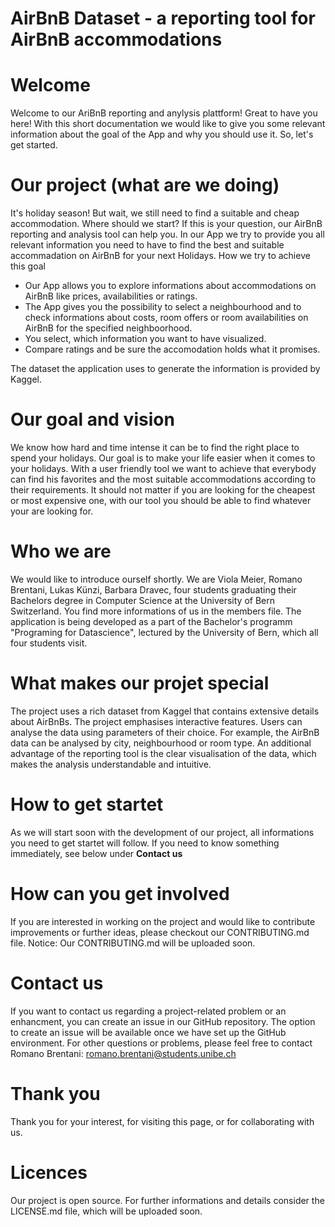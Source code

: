 # AirBnB Dataset - a reporting tool for AirBnB accommodations
# Welcome
Welcome to our AriBnB reporting and anylysis plattform! Great to have you here!
With this short documentation we would like to give you some relevant information about the goal of the App and why you should use it. So, let's get started.

# Our project (what are we doing)
It's holiday season! But wait, we still need to find a suitable and cheap accommodation. Where should we start?
If this is your question, our AirBnB reporting and analysis tool can help you. 
In our App we try to provide you all relevant information you need to have to find the best and suitable accommadation on AirBnB for your next Holidays.
How we try to achieve this goal
- Our App allows you to explore informations about accommodations on AirBnB like prices, availabilities or ratings.
- The App gives you the possibility to select a neighbourhood and to check informations about costs, room offers or room availabilities on AirBnB for the specified neighboorhood.  
- You select, which information you want to have visualized.
- Compare ratings and be sure the accomodation holds what it promises.

The dataset the application uses to generate the information is provided by Kaggel.

# Our goal and vision
We know how hard and time intense it can be to find the right place to spend your holidays. Our goal is to make your life easier when it comes to your holidays. With a user friendly tool we want to achieve that everybody can find his favorites and the most suitable accommodations according to their requirements. It should not matter if you are looking for the cheapest or most expensive one, with our tool you should be able to find whatever your are looking for. 

# Who we are
We would like to introduce ourself shortly. We are Viola Meier, Romano Brentani, Lukas Künzi, Barbara Dravec, four students graduating their Bachelors degree in Computer Science at the University of Bern Switzerland. You find more informations of us in the members file. 
The application is being developed as a part of the Bachelor's programm "Programing for Datascience", lectured by the University of Bern, which all four students visit. 

# What makes our projet special 
The project uses a rich dataset from Kaggel that contains extensive details about AirBnBs. 
The project emphasises interactive features. Users can analyse the data using parameters of their choice. For example, the AirBnB data can be analysed by city, neighbourhood or room type.
An additional advantage of the reporting tool is the clear visualisation of the data, which makes the analysis understandable and intuitive.

# How to get startet
As we will start soon with the development of our project, all informations you need to get startet will follow. If you need to know something immediately, see below under **Contact us**

# How can you get involved
If you are interested in working on the project and would like to contribute improvements or further ideas, please checkout our 
CONTRIBUTING.md file. 
Notice: Our CONTRIBUTING.md will be uploaded soon. 

# Contact us
If you want to contact us regarding a project-related problem or an enhancment, you can create an issue in our GitHub repository. The option to create an issue will be available once we have set up the GitHub environment. For other questions or problems, please feel free to contact Romano Brentani: romano.brentani@students.unibe.ch

# Thank you
Thank you for your interest, for visiting this page, or for collaborating with us. 


# Licences
Our project is open source. For further informations and details consider the  LICENSE.md file, which will be uploaded soon.


